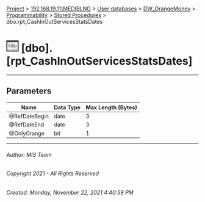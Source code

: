 #### 

[Project](../../../../../index.md) > [192.168.19.11\\MEDIBLNG](../../../../index.md) > [User databases](../../../index.md) > [DW_OrangeMoney](../../index.md) > [Programmability](../index.md) > [Stored Procedures](Stored_Procedures.md) > dbo.rpt_CashInOutServicesStatsDates

# ![Stored Procedures](../../../../../Images/StoredProcedure32.png) [dbo].[rpt_CashInOutServicesStatsDates]

---

## <a name="#parameters"></a>Parameters

| Name | Data Type | Max Length (Bytes) |
|---|---|---|
| @RefDateBegin | date | 3 |
| @RefDateEnd | date | 3 |
| @OnlyOrange | bit | 1 |


---

###### Author:  MIS Team

###### Copyright 2021 - All Rights Reserved

###### Created: Monday, November 22, 2021 4:40:59 PM

